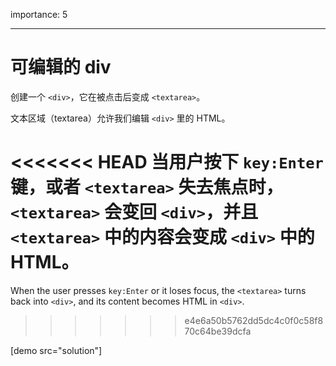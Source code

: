 importance: 5

---

# 可编辑的 div

创建一个 `<div>`，它在被点击后变成 `<textarea>`。

文本区域（textarea）允许我们编辑 `<div>` 里的 HTML。

<<<<<<< HEAD
当用户按下 `key:Enter` 键，或者 `<textarea>` 失去焦点时，`<textarea>` 会变回 `<div>`，并且 `<textarea>` 中的内容会变成 `<div>` 中的 HTML。
=======
When the user presses `key:Enter` or it loses focus, the `<textarea>` turns back into `<div>`, and its content becomes HTML in `<div>`.
>>>>>>> e4e6a50b5762dd5dc4c0f0c58f870c64be39dcfa

[demo src="solution"]
